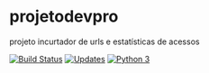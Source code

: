 # projetodevpro
projeto incurtador de urls e estatísticas de acessos


[![Build Status](https://www.travis-ci.org/cliverpy/projetodevpro.svg?branch=main)](https://www.travis-ci.org/cliverpy/projetodevpro)
[![Updates](https://pyup.io/repos/github/cliverpy/projetodevpro/shield.svg)](https://pyup.io/repos/github/cliverpy/projetodevpro/)
[![Python 3](https://pyup.io/repos/github/cliverpy/projetodevpro/python-3-shield.svg)](https://pyup.io/repos/github/cliverpy/projetodevpro/)